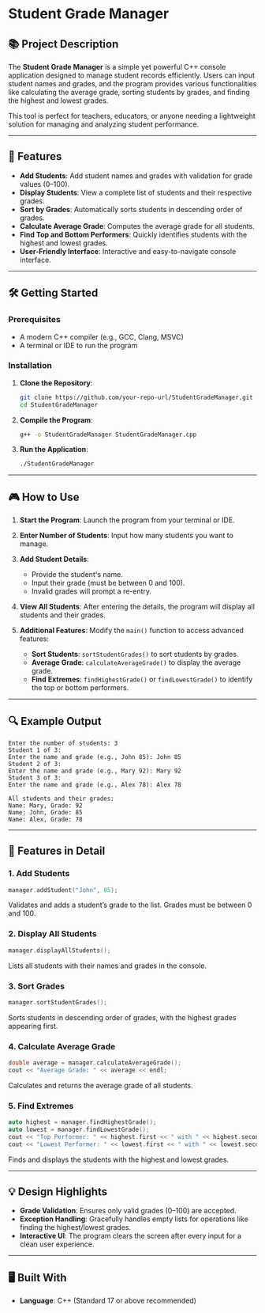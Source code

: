 # Student Grade Manager

## 📚 Project Description

The **Student Grade Manager** is a simple yet powerful C++ console application designed to manage student records efficiently. Users can input student names and grades, and the program provides various functionalities like calculating the average grade, sorting students by grades, and finding the highest and lowest grades.

This tool is perfect for teachers, educators, or anyone needing a lightweight solution for managing and analyzing student performance.

---

## 🚀 Features

- **Add Students**: Add student names and grades with validation for grade values (0–100).
- **Display Students**: View a complete list of students and their respective grades.
- **Sort by Grades**: Automatically sorts students in descending order of grades.
- **Calculate Average Grade**: Computes the average grade for all students.
- **Find Top and Bottom Performers**: Quickly identifies students with the highest and lowest grades.
- **User-Friendly Interface**: Interactive and easy-to-navigate console interface.

---

## 🛠️ Getting Started

### Prerequisites
- A modern C++ compiler (e.g., GCC, Clang, MSVC)
- A terminal or IDE to run the program

### Installation

1. **Clone the Repository**:
   ```bash
   git clone https://github.com/your-repo-url/StudentGradeManager.git
   cd StudentGradeManager
   ```

2. **Compile the Program**:
   ```bash
   g++ -o StudentGradeManager StudentGradeManager.cpp
   ```

3. **Run the Application**:
   ```bash
   ./StudentGradeManager
   ```

---

## 🎮 How to Use

1. **Start the Program**:
   Launch the program from your terminal or IDE.

2. **Enter Number of Students**:
   Input how many students you want to manage.

3. **Add Student Details**:
   - Provide the student's name.
   - Input their grade (must be between 0 and 100).
   - Invalid grades will prompt a re-entry.

4. **View All Students**:
   After entering the details, the program will display all students and their grades.

5. **Additional Features**:
   Modify the `main()` function to access advanced features:
   - **Sort Students**: `sortStudentGrades()` to sort students by grades.
   - **Average Grade**: `calculateAverageGrade()` to display the average grade.
   - **Find Extremes**: `findHighestGrade()` or `findLowestGrade()` to identify the top or bottom performers.

---

## 🔍 Example Output

```plaintext
Enter the number of students: 3
Student 1 of 3:
Enter the name and grade (e.g., John 85): John 85
Student 2 of 3:
Enter the name and grade (e.g., Mary 92): Mary 92
Student 3 of 3:
Enter the name and grade (e.g., Alex 78): Alex 78

All students and their grades:
Name: Mary, Grade: 92
Name: John, Grade: 85
Name: Alex, Grade: 78
```

---

## 🧠 Features in Detail

### 1. Add Students
```cpp
manager.addStudent("John", 85);
```
Validates and adds a student’s grade to the list. Grades must be between 0 and 100.

### 2. Display All Students
```cpp
manager.displayAllStudents();
```
Lists all students with their names and grades in the console.

### 3. Sort Grades
```cpp
manager.sortStudentGrades();
```
Sorts students in descending order of grades, with the highest grades appearing first.

### 4. Calculate Average Grade
```cpp
double average = manager.calculateAverageGrade();
cout << "Average Grade: " << average << endl;
```
Calculates and returns the average grade of all students.

### 5. Find Extremes
```cpp
auto highest = manager.findHighestGrade();
auto lowest = manager.findLowestGrade();
cout << "Top Performer: " << highest.first << " with " << highest.second << "%" << endl;
cout << "Lowest Performer: " << lowest.first << " with " << lowest.second << "%" << endl;
```
Finds and displays the students with the highest and lowest grades.

---

## 💡 Design Highlights

- **Grade Validation**: Ensures only valid grades (0–100) are accepted.
- **Exception Handling**: Gracefully handles empty lists for operations like finding the highest/lowest grades.
- **Interactive UI**: The program clears the screen after every input for a clean user experience.

---

## 🖥️ Built With

- **Language**: C++ (Standard 17 or above recommended)
